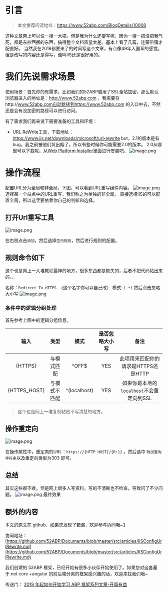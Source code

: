 # 引言

> 本文推荐阅读地址：https://www.52abp.com/BlogDetails/10008

这种文章网上可以说一搜一大把，但是我为什么还要写呢，因为一搜一把没把我气死，都是东抄西挪的东西，搞得整个文档质量太差。基本上看了几篇，连蒙带猜才配置好。
当然我在2019都要来了的时间写这个文章，有点像49年入国军的感觉。但是改写的内容还是得写，谁叫IIS还是很好用的。

# 我们先说需求场景
使用场景：首先你的有需求，比如我们的52ABP启用了SSL全站加密，那么默认浏览器进入的地址是：http://www.52abp.com ，我需要将http://www.52abp.com自动跳转到https://www.52abp.com 的入口中去，不然还是会有没加密的路径可以进行访问。

有了需求我们再来说下需要准备的工具和环境：
- URL ReWrite工具，下载地址：https://www.iis.net/downloads/microsoft/url-rewrite
  but，2.1的版本是有bug，我之前被他们坑出翔了。所以有些时候你可能需要2.0的版本。
2.0从哪里可以下载呢。从[Web Platform Installer](https://go.microsoft.com/fwlink/?LinkID=145510)里面进行安装吧。
![image.png](https://upload-images.jianshu.io/upload_images/1979022-b610471b6db49d36.png?imageMogr2/auto-orient/strip%7CimageView2/2/w/1240)

# 操作流程

配置URL分为全局和非全局，下图，可以看到URL重写组件内容。
![image.png](https://upload-images.jianshu.io/upload_images/1979022-fe68eadf1787cd08.png?imageMogr2/auto-orient/strip%7CimageView2/2/w/1240)
选择某一个站点中的URL重写，我们称之为单独的非全局。
直接选择IIS的可以配置全局，所以这里要依靠你自己的判断和选择。

## 打开Url重写工具

![image.png](https://upload-images.jianshu.io/upload_images/1979022-39609af12b31bd73.png?imageMogr2/auto-orient/strip%7CimageView2/2/w/1240)

在右侧点击`添加`，然后选择`空白规则`，然后进行规则的配置。

## 规则命令如下
这个也是网上一大堆教程最神的地方，很多东西都是缺失的，后者不把代码帖出来的。。

名称：`Redirect To HTTPS `（这个名字你可以自己改）
模式:   ```(.*)```    然后点击忽略大小写
![image.png](https://upload-images.jianshu.io/upload_images/1979022-aedd4a01c6e509f2.png?imageMogr2/auto-orient/strip%7CimageView2/2/w/1240)
### 条件中的逻辑分组处理
首先参考上图中的逻辑分组信息。

| 输入| 类型 |模式 |是否忽略大小写|备注|
| :--: | :--: | :--: | :--: | :--: |
|{HTTPS}|与模式匹配|^OFF$|YES|此项用来匹配你的请求是HTTPS还是HTTP|
|{HTTPS_HOST}|与模式不匹配|^(localhost)|YES|如果你是本地的`localhost`不会重定向到SSL|



> 这个也是网上一堆复制粘贴不写清楚的地方。
## 操作重定向
![image.png](https://upload-images.jianshu.io/upload_images/1979022-16d9c66405b0ee7c.png?imageMogr2/auto-orient/strip%7CimageView2/2/w/1240)

在操作属性中，重定向的URL：`https://{HTTP_HOST}/{R:1}` ，然后选中 `附加查询字符串`以及重定向类型为303 即可。

## 总结
其实这些都不难，但是网上很多人写资料，写的不清晰也不检查，导致问了不少问题。
![image.png](https://upload-images.jianshu.io/upload_images/1979022-0a48b056a4e9ced2.png?imageMogr2/auto-orient/strip%7CimageView2/2/w/1240)
最终效果

## 额外的内容
本文的原文在 github，如果您发现了错漏，欢迎参与协同哦~】

协同地址：[https://github.com/52ABP/Documents/blob/master/src/articles/IISConfigUrlRewrite.md](https://github.com/52ABP/Documents/blob/master/src/articles/IISConfigUrlRewrite.md)

我们创建的 52ABP 框架，已经开始有很多小伙伴开始使用了。如果您对这套基于.net core +angular 的前后端分离的框架感兴趣的话，欢迎来找我们哦~

传送门： [2019 年起如何开始学习 ABP 框架系列文章-开篇有益](https://www.52abp.com/Wiki/52abp/latest/docs/Introduction)























